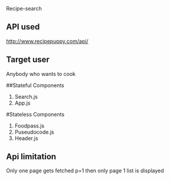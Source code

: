 Recipe-search

## API used
http://www.recipepuppy.com/api/

## Target user 
Anybody who wants to cook 

##Stateful Components
1. Search.js
2. App.js

#Stateless Components
1. Foodpass.js
2. Puseudocode.js
3. Header.js
## Api limitation
Only one page gets fetched p=1 then only page 1 list is displayed
 